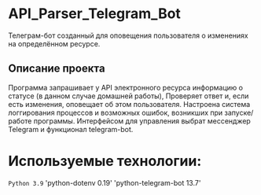 # API_Parser_Telegram_Bot

Телеграм-бот созданный для оповещения пользователя о изменениях на определённом ресурсе.

Описание проекта 
---------- 
Программа запрашивает у API электронного ресурса информацию о статусе (в данном случае домашней работы), 
Проверяет ответ и, если есть изменения, оповещает об этом пользователя.
Настроена система логгирования процессов и возможных ошибок, возникших при запуске/работе программы.
Интерфейсом для управления выбрат мессенджер Telegram и функционал telegram-bot.

# Используемые технологии:

`Python 3.9`
'python-dotenv 0.19'
'python-telegram-bot 13.7'
